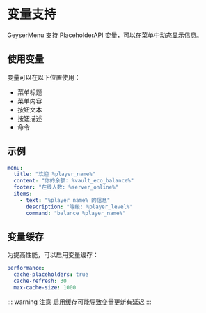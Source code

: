 # 变量支持

GeyserMenu 支持 PlaceholderAPI 变量，可以在菜单中动态显示信息。

## 使用变量

变量可以在以下位置使用：

- 菜单标题
- 菜单内容
- 按钮文本
- 按钮描述
- 命令

## 示例

```yaml
menu:
  title: "欢迎 %player_name%"
  content: "你的余额: %vault_eco_balance%"
  footer: "在线人数: %server_online%"
  items:
    - text: "%player_name% 的信息"
      description: "等级: %player_level%"
      command: "balance %player_name%"
```

## 变量缓存

为提高性能，可以启用变量缓存：

```yaml
performance:
  cache-placeholders: true
  cache-refresh: 30
  max-cache-size: 1000
```

::: warning 注意
启用缓存可能导致变量更新有延迟
::: 